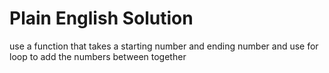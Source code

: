 # Plain English Solution
use a function that takes a starting number and ending number and use for loop to add the numbers between together